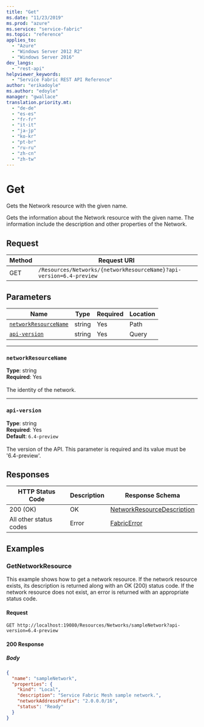 ```yaml
---
title: "Get"
ms.date: "11/23/2019"
ms.prod: "azure"
ms.service: "service-fabric"
ms.topic: "reference"
applies_to: 
  - "Azure"
  - "Windows Server 2012 R2"
  - "Windows Server 2016"
dev_langs: 
  - "rest-api"
helpviewer_keywords: 
  - "Service Fabric REST API Reference"
author: "erikadoyle"
ms.author: "edoyle"
manager: "gwallace"
translation.priority.mt: 
  - "de-de"
  - "es-es"
  - "fr-fr"
  - "it-it"
  - "ja-jp"
  - "ko-kr"
  - "pt-br"
  - "ru-ru"
  - "zh-cn"
  - "zh-tw"
---
```

# Get
Gets the Network resource with the given name.

Gets the information about the Network resource with the given name. The information include the description and other properties of the Network.

## Request
| Method | Request URI |
| ------ | ----------- |
| GET | `/Resources/Networks/{networkResourceName}?api-version=6.4-preview` |


## Parameters
| Name | Type | Required | Location |
| --- | --- | --- | --- |
| [`networkResourceName`](#networkresourcename) | string | Yes | Path |
| [`api-version`](#api-version) | string | Yes | Query |

____
### `networkResourceName`
__Type__: string <br/>
__Required__: Yes<br/>
<br/>
The identity of the network.

____
### `api-version`
__Type__: string <br/>
__Required__: Yes<br/>
__Default__: `6.4-preview` <br/>
<br/>
The version of the API. This parameter is required and its value must be '6.4-preview'.


## Responses

| HTTP Status Code | Description | Response Schema |
| --- | --- | --- |
| 200 (OK) | OK<br/> | [NetworkResourceDescription](sfclient-model-networkresourcedescription.md) |
| All other status codes | Error<br/> | [FabricError](sfclient-model-fabricerror.md) |

## Examples

### GetNetworkResource

This example shows how to get a network resource. If the network resource exists, its description is returned along with an OK (200) status code. If the network resource does not exist, an error is returned with an appropriate status code.

#### Request
```
GET http://localhost:19080/Resources/Networks/sampleNetwork?api-version=6.4-preview
```

#### 200 Response
##### Body
```json
{
  "name": "sampleNetwork",
  "properties": {
    "kind": "Local",
    "description": "Service Fabric Mesh sample network.",
    "networkAddressPrefix": "2.0.0.0/16",
    "status": "Ready"
  }
}
```

